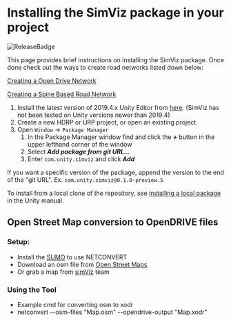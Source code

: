 # Installing the SimViz package in your project

![ReleaseBadge](https://badge-proxy.cds.internal.unity3d.com/5ab9a162-9dd0-4ba1-ba41-cf25378a927a)

This page provides brief instructions on installing the SimViz package. Once done check out the ways to create road networks listed down below:

[Creating a Open Drive Network](OpenDriveNetwork.md)

[Creating a Spine Based Road Network](SpineRoadNetwork.md)

1. Install the latest version of 2019.4.x Unity Editor from [here](https://unity3d.com/get-unity/download/archive). (SimViz has not been tested on Unity versions newer than 2019.4)
1. Create a new HDRP or URP project, or open an existing project.
1. Open `Window` ->  `Package Manager`
	1. In the Package Manager window find and click the ***+*** button in the upper lefthand corner of the window
	1. Select ***Add package from git URL...***
	1. Enter `com.unity.simviz` and click ***Add***

If you want a specific version of the package, append the version to the end of the "git URL". Ex. `com.unity.simviz@0.1.0-preview.5`

To install from a local clone of the repository, see [installing a local package](https://docs.unity3d.com/Manual/upm-ui-local.html) in the Unity manual.

## Open Street Map conversion to OpenDRIVE files

### Setup:
* Install the [SUMO](https://sumo.dlr.de/releases/1.3.1/sumo-win64-1.3.1.msi) to use NETCONVERT
* Download an osm file from [Open Street Maps](https://www.openstreetmap.org/export#map=13/47.5980/-122.1551)
 * Or grab a map from [simViz](https://drive.google.com/drive/u/0/folders/1-nbFgyn-lFqzLqMz6UpzINIsowZUx10t) team 

### Using the Tool
* Example cmd for converting osm to xodr
* netconvert --osm-files "Map.osm" --opendrive-output "Map.xodr"